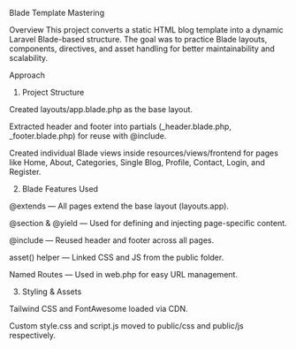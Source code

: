 Blade Template Mastering

Overview
This project converts a static HTML blog template into a dynamic Laravel Blade-based structure. The goal was to practice Blade layouts, components, directives, and asset handling for better maintainability and scalability.

Approach
1. Project Structure

Created layouts/app.blade.php as the base layout.

Extracted header and footer into partials (_header.blade.php, _footer.blade.php) for reuse with @include.

Created individual Blade views inside resources/views/frontend for pages like Home, About, Categories, Single Blog, Profile, Contact, Login, and Register.

2. Blade Features Used

@extends — All pages extend the base layout (layouts.app).

@section & @yield — Used for defining and injecting page-specific content.

@include — Reused header and footer across all pages.

asset() helper — Linked CSS and JS from the public folder.

Named Routes — Used in web.php for easy URL management.

3. Styling & Assets

Tailwind CSS and FontAwesome loaded via CDN.

Custom style.css and script.js moved to public/css and public/js respectively.